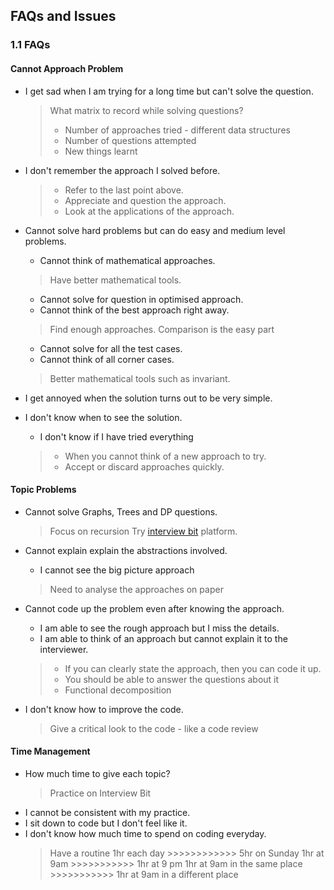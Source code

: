 ## FAQs and Issues

### 1.1 FAQs

#### Cannot Approach Problem

- I get sad when I am trying for a long time but can't solve the question.

  > What matrix to record while solving questions?
  > - Number of approaches tried - different data structures
  > - Number of questions attempted
  > - New things learnt

- I don't remember the approach I solved before.

  > - Refer to the last point above.
  > - Appreciate and question the approach.
  > - Look at the applications of the approach.

- Cannot solve hard problems but can do easy and medium level problems.
  - Cannot think of mathematical approaches.
    
  > Have better mathematical tools.
  
  - Cannot solve for question in optimised approach.
  - Cannot think of the best approach right away.
    
  > Find enough approaches.
  > Comparison is the easy part
  
  - Cannot solve for all the test cases.
  - Cannot think of all corner cases.
 
  > Better mathematical tools such as invariant.
  
- I get annoyed when the solution turns out to be very simple.
- I don't know when to see the solution.
    - I don't know if I have tried everything
  
  > - When you cannot think of a new approach to try.
  > - Accept or discard approaches quickly.
 
#### Topic Problems

- Cannot solve Graphs, Trees and DP questions.
  > Focus on recursion
  > Try [interview bit](https://www.interviewbit.com/) platform. 

- Cannot explain explain the abstractions involved.
  - I cannot see the big picture approach
    
  > Need to analyse the approaches on paper
  
- Cannot code up the problem even after knowing the approach.
  - I am able to see the rough approach but I miss the details.
  - I am able to think of an approach but cannot explain it to the interviewer.
    
  > - If you can clearly state the approach, then you can code it up.
  > - You should be able to answer the questions about it
  > - Functional decomposition

- I don't know how to improve the code.
  
  > Give a critical look to the code - like a code review


#### Time Management

- How much time to give each topic?
    > Practice on Interview Bit
- I cannot be consistent with my practice.
- I sit down to code but I don't feel like it.
- I don't know how much time to spend on coding everyday.
  > Have a routine
  > 1hr each day >>>>>>>>>>>> 5hr on Sunday
  > 1hr at 9am >>>>>>>>>>> 1hr at 9 pm
  > 1hr at 9am in the same place >>>>>>>>>>> 1hr at 9am in a different place


